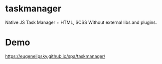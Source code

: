 # taskmanager
Native JS Task Manager + HTML, SCSS
Without external libs and plugins.

# Demo
https://eugenelipsky.github.io/spa/taskmanager/
